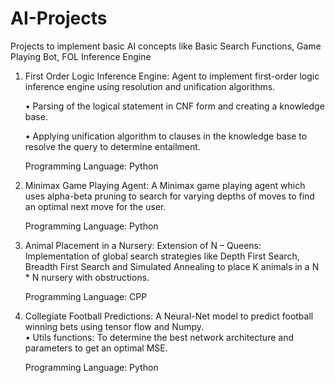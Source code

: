 # AI-Projects
Projects to implement basic AI concepts like Basic Search Functions, Game Playing Bot, FOL Inference Engine

1. First Order Logic Inference Engine: 
    Agent to implement first-order logic inference engine using resolution and unification algorithms.
    
    •   Parsing of the logical statement in CNF form and creating a knowledge base.
    
    •	Applying unification algorithm to clauses in the knowledge base to resolve the query to determine entailment.
    
    Programming Language: Python

2. Minimax Game Playing Agent:
   A Minimax game playing agent which uses alpha-beta pruning to search for varying depths of moves to find an optimal next move for the user.
    
    Programming Language: Python 
    
3. Animal Placement in a Nursery: Extension of N – Queens:
   Implementation of global search strategies like Depth First Search, Breadth First Search and Simulated Annealing to place K animals in a N * N nursery with obstructions.
   
   Programming Language: CPP

4. Collegiate Football Predictions:
    A Neural-Net model to predict football winning bets using tensor flow and Numpy.  
    •   Utils functions: To determine the best network architecture and parameters to get an optimal MSE. 
   
   Programming Language: Python
